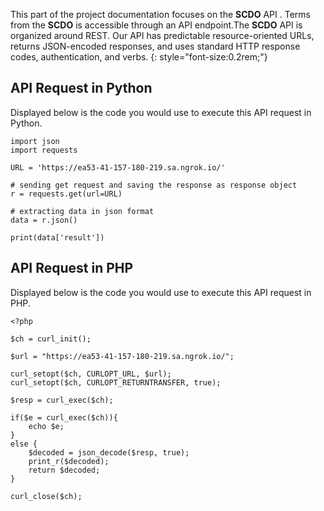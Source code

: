 This part of the project documentation focuses on the **SCDO** API
. Terms from the **SCDO** is accessible through an API endpoint.The **SCDO** API is organized around REST. Our API has predictable resource-oriented URLs, returns JSON-encoded responses, and uses standard HTTP response codes, authentication, and verbs.
{: style="font-size:0.2rem;"}

## API Request in Python

Displayed below is the code you would use to execute this API request in Python.

    import json
    import requests

    URL = 'https://ea53-41-157-180-219.sa.ngrok.io/'

    # sending get request and saving the response as response object
    r = requests.get(url=URL)

    # extracting data in json format
    data = r.json()

    print(data['result'])

## API Request in PHP

Displayed below is the code you would use to execute this API request in PHP.

    <?php

    $ch = curl_init();

    $url = "https://ea53-41-157-180-219.sa.ngrok.io/";

    curl_setopt($ch, CURLOPT_URL, $url);
    curl_setopt($ch, CURLOPT_RETURNTRANSFER, true);

    $resp = curl_exec($ch);

    if($e = curl_exec($ch)){
        echo $e;
    }
    else {
        $decoded = json_decode($resp, true);
        print_r($decoded);
        return $decoded;
    }

    curl_close($ch);